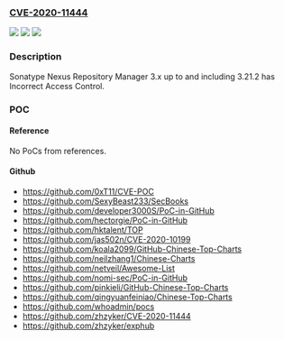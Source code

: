 ### [CVE-2020-11444](https://cve.mitre.org/cgi-bin/cvename.cgi?name=CVE-2020-11444)
![](https://img.shields.io/static/v1?label=Product&message=n%2Fa&color=blue)
![](https://img.shields.io/static/v1?label=Version&message=n%2Fa&color=blue)
![](https://img.shields.io/static/v1?label=Vulnerability&message=n%2Fa&color=brighgreen)

### Description

Sonatype Nexus Repository Manager 3.x up to and including 3.21.2 has Incorrect Access Control.

### POC

#### Reference
No PoCs from references.

#### Github
- https://github.com/0xT11/CVE-POC
- https://github.com/SexyBeast233/SecBooks
- https://github.com/developer3000S/PoC-in-GitHub
- https://github.com/hectorgie/PoC-in-GitHub
- https://github.com/hktalent/TOP
- https://github.com/jas502n/CVE-2020-10199
- https://github.com/koala2099/GitHub-Chinese-Top-Charts
- https://github.com/neilzhang1/Chinese-Charts
- https://github.com/netveil/Awesome-List
- https://github.com/nomi-sec/PoC-in-GitHub
- https://github.com/pinkieli/GitHub-Chinese-Top-Charts
- https://github.com/qingyuanfeiniao/Chinese-Top-Charts
- https://github.com/whoadmin/pocs
- https://github.com/zhzyker/CVE-2020-11444
- https://github.com/zhzyker/exphub

